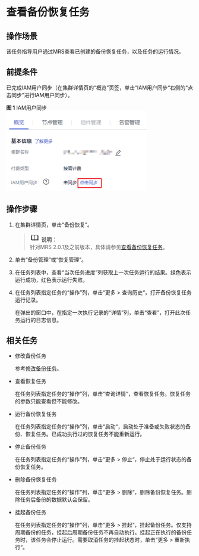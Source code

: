 # 查看备份恢复任务<a name="ZH-CN_TOPIC_0173397672"></a>

## 操作场景<a name="section728550114837"></a>

该任务指导用户通过MRS查看已创建的备份恢复任务，以及任务的运行情况。

## 前提条件<a name="section19851821141510"></a>

已完成IAM用户同步（在集群详情页的“概览”页签，单击“IAM用户同步“右侧的“点击同步”进行IAM用户同步）。

**图 1**  IAM用户同步<a name="zh-cn_topic_0173397554_zh-cn_topic_0173397446_fig147531617121511"></a>  
![](figures/IAM用户同步.png "IAM用户同步")

## 操作步骤<a name="section59209364114855"></a>

1.  在集群详情页，单击“备份恢复”。

    >![](public_sys-resources/icon-note.gif) **说明：**   
    >针对MRS 2.0.1及之前版本，具体请参见[查看备份恢复任务](查看备份恢复任务-164.md)。  

2.  单击“备份管理”或“恢复管理”。
3.  在任务列表中，查看“当次任务进度”列获取上一次任务运行的结果。绿色表示运行成功，红色表示运行失败。
4.  在任务列表指定任务的“操作”列，单击“更多  \>  查询历史“，打开备份恢复任务运行记录。

    在弹出的窗口中，在指定一次执行记录的“详情”列，单击“查看”，打开此次任务运行的日志信息。


## 相关任务<a name="section4491308111495"></a>

-   修改备份任务

    参考[修改备份任务](修改备份任务.md)。

-   查看恢复任务

    在任务列表指定任务的“操作”列，单击“查询详情“，查看恢复任务。恢复任务的参数只能查看但不能修改。

-   运行备份恢复任务

    在任务列表指定任务的“操作”列，单击“启动“，启动处于准备或失败状态的备份、恢复任务。已成功执行过的恢复任务不能重新运行。

-   停止备份任务

    在任务列表指定任务的“操作”列，单击“更多  \>  停止“，停止处于运行状态的备份恢复任务。

-   删除备份恢复任务

    在任务列表指定任务的“操作”列，单击“更多  \>  删除“，删除备份恢复任务。删除任务后备份的数据默认会保留。

-   挂起备份任务

    在任务列表指定任务的“操作”列，单击“更多  \>  挂起“，挂起备份任务。仅支持周期备份的任务，挂起后周期备份任务不再自动执行。挂起正在执行的备份任务时，该任务会停止运行。需要取消任务的挂起状态时，单击“更多  \>  重新执行“。



